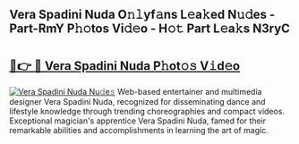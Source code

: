 ## Vera Spadini Nuda O𝚗𝚕yf𝚊ns L𝚎a𝚔ed N𝚞𝚍es - Part-RmY P𝚑𝚘tos Vi𝚍𝚎o - H𝚘𝚝 Part L𝚎a𝚔s N3ryC

# <h2><a href="http://kf8dvw.oniu.top/?m=Vera+Spadini+Nuda">🔗👉 🔴 Vera Spadini Nuda P𝚑ot𝚘𝚜 V𝚒d𝚎o</a></h2>

[![Vera Spadini Nuda Nu𝚍e𝚜](https://i.imgur.com/0qMVB7G.gif)](http://kf8dvw.oniu.top/?m=Vera+Spadini+Nuda)
Web-based entertainer and multimedia designer Vera Spadini Nuda, recognized for disseminating dance and lifestyle knowledge through trending choreographies and compact videos. Exceptional magician's apprentice Vera Spadini Nuda, famed for their remarkable abilities and accomplishments in learning the art of magic.  
